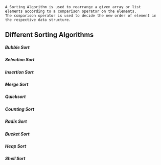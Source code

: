 ```
A Sorting Algorithm is used to rearrange a given array or list elements according to a comparison operator on the elements.
The comparison operator is used to decide the new order of element in the respective data structure.
```
## Different Sorting Algorithms
##### Bubble Sort
##### Selection Sort
##### Insertion Sort
##### Merge Sort
##### Quicksort
##### Counting Sort
##### Radix Sort
##### Bucket Sort
##### Heap Sort
##### Shell Sort
